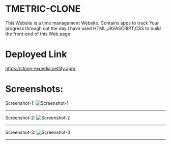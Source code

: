 # TMETRIC-CLONE
This Website is a time management Website. Contains apps to track Your progress through out the day
I have used HTML,JAVASCRIPT,CSS to build the front-end of this Web page
# Deployed Link

https://clone-expedia.netlify.app/


# Screenshots:

Screenshot-1:
![Screenshot-1](https://github.com/geraltyen/Revision/blob/main/images/Free%20Time%20Tracking%20software%20%26%20App%20-%20Google%20Chrome%2016-01-2023%2023_28_55.png)

<hr>

Screenshot-2:
![Screenshot-2](https://github.com/geraltyen/Revision/blob/main/images/Free%20Time%20Tracking%20software%20%26%20App%20-%20Google%20Chrome%2016-01-2023%2023_29_53.png)

<hr>

Screenshot-3:
![Screenshot-3](https://github.com/geraltyen/Revision/blob/main/images/Free%20Time%20Tracking%20software%20%26%20App%20-%20Google%20Chrome%2016-01-2023%2023_30_13%20(1).png)

<hr>

